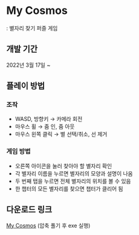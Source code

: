 # My Cosmos
: 별자리 찾기 퍼즐 게임

## 개발 기간
2022년 3월 17일 ~

## 플레이 방법
### 조작
+ WASD, 방향키 → 카메라 회전  
+ 마우스 휠 → 줌 인, 줌 아웃  
+ 마우스 왼쪽 클릭 → 별 선택/취소, 선 제거  
### 게임 방법
+ 오른쪽 아이콘을 눌러 찾아야 할 별자리 확인
+ 각 별자리 이름을 누르면 별자리의 모양과 설명이 나옴  
+ 두 번째 탭을 누르면 전체 별자리의 위치를 볼 수 있음  
+ 한 챕터의 모든 별자리를 찾으면 챕터가 클리어 됨

## 다운로드 링크
[My Cosmos](https://drive.google.com/drive/my-drive)
(압축 풀기 후 exe 실행)
